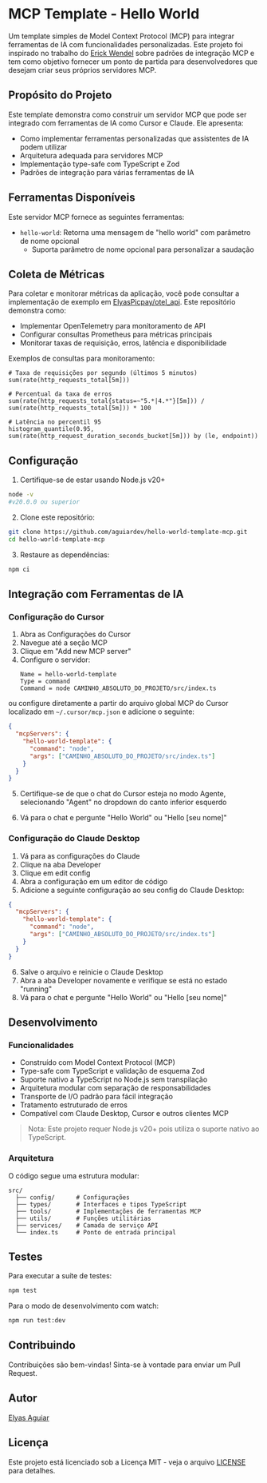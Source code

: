 # MCP Template - Hello World

Um template simples de Model Context Protocol (MCP) para integrar ferramentas de IA com funcionalidades personalizadas. Este projeto foi inspirado no trabalho do [Erick Wendel](https://github.com/ErickWendel) sobre padrões de integração MCP e tem como objetivo fornecer um ponto de partida para desenvolvedores que desejam criar seus próprios servidores MCP.

## Propósito do Projeto

Este template demonstra como construir um servidor MCP que pode ser integrado com ferramentas de IA como Cursor e Claude. Ele apresenta:

- Como implementar ferramentas personalizadas que assistentes de IA podem utilizar
- Arquitetura adequada para servidores MCP
- Implementação type-safe com TypeScript e Zod
- Padrões de integração para várias ferramentas de IA

## Ferramentas Disponíveis

Este servidor MCP fornece as seguintes ferramentas:

- `hello-world`: Retorna uma mensagem de "hello world" com parâmetro de nome opcional
  - Suporta parâmetro de nome opcional para personalizar a saudação

## Coleta de Métricas

Para coletar e monitorar métricas da aplicação, você pode consultar a implementação de exemplo em [ElyasPicpay/otel_api](https://github.com/ElyasPicpay/otel_api). Este repositório demonstra como:

- Implementar OpenTelemetry para monitoramento de API
- Configurar consultas Prometheus para métricas principais
- Monitorar taxas de requisição, erros, latência e disponibilidade

Exemplos de consultas para monitoramento:

```
# Taxa de requisições por segundo (últimos 5 minutos)
sum(rate(http_requests_total[5m]))

# Percentual da taxa de erros
sum(rate(http_requests_total{status=~"5.*|4.*"}[5m])) / sum(rate(http_requests_total[5m])) * 100

# Latência no percentil 95
histogram_quantile(0.95, sum(rate(http_request_duration_seconds_bucket[5m])) by (le, endpoint))
```

## Configuração

1. Certifique-se de estar usando Node.js v20+
```bash
node -v
#v20.0.0 ou superior
```

2. Clone este repositório:
```bash
git clone https://github.com/aguiardev/hello-world-template-mcp.git
cd hello-world-template-mcp
```

3. Restaure as dependências:
```bash
npm ci
```

## Integração com Ferramentas de IA

### Configuração do Cursor

1. Abra as Configurações do Cursor
2. Navegue até a seção MCP
3. Clique em "Add new MCP server"
4. Configure o servidor:
   ```
   Name = hello-world-template
   Type = command
   Command = node CAMINHO_ABSOLUTO_DO_PROJETO/src/index.ts
   ```

ou configure diretamente a partir do arquivo global MCP do Cursor localizado em `~/.cursor/mcp.json` e adicione o seguinte:

```json
{
  "mcpServers": {
    "hello-world-template": {
      "command": "node",
      "args": ["CAMINHO_ABSOLUTO_DO_PROJETO/src/index.ts"]
    }
  }
}
```

5. Certifique-se de que o chat do Cursor esteja no modo Agente, selecionando "Agent" no dropdown do canto inferior esquerdo

6. Vá para o chat e pergunte "Hello World" ou "Hello [seu nome]"

### Configuração do Claude Desktop

1. Vá para as configurações do Claude
2. Clique na aba Developer
3. Clique em edit config
4. Abra a configuração em um editor de código
5. Adicione a seguinte configuração ao seu config do Claude Desktop:

```json
{
  "mcpServers": {
    "hello-world-template": {
      "command": "node",
      "args": ["CAMINHO_ABSOLUTO_DO_PROJETO/src/index.ts"]
    }
  }
}
```

6. Salve o arquivo e reinicie o Claude Desktop
7. Abra a aba Developer novamente e verifique se está no estado "running"
8. Vá para o chat e pergunte "Hello World" ou "Hello [seu nome]"

## Desenvolvimento

### Funcionalidades

- Construído com Model Context Protocol (MCP)
- Type-safe com TypeScript e validação de esquema Zod
- Suporte nativo a TypeScript no Node.js sem transpilação
- Arquitetura modular com separação de responsabilidades
- Transporte de I/O padrão para fácil integração
- Tratamento estruturado de erros
- Compatível com Claude Desktop, Cursor e outros clientes MCP

> Nota: Este projeto requer Node.js v20+ pois utiliza o suporte nativo ao TypeScript.

### Arquitetura

O código segue uma estrutura modular:

```
src/
  ├── config/      # Configurações
  ├── types/       # Interfaces e tipos TypeScript
  ├── tools/       # Implementações de ferramentas MCP
  ├── utils/       # Funções utilitárias
  ├── services/    # Camada de serviço API
  └── index.ts     # Ponto de entrada principal
```

## Testes

Para executar a suíte de testes:

```bash
npm test
```

Para o modo de desenvolvimento com watch:

```bash
npm run test:dev
```

## Contribuindo

Contribuições são bem-vindas! Sinta-se à vontade para enviar um Pull Request.

## Autor

[Elyas Aguiar](https://dev.elyasaguiar.com.br)

## Licença

Este projeto está licenciado sob a Licença MIT - veja o arquivo [LICENSE](./LICENSE) para detalhes.
